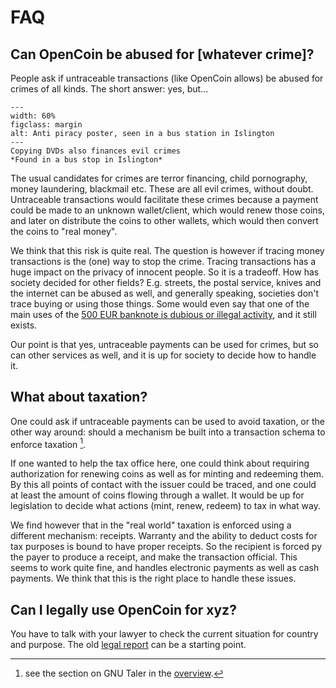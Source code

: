 # FAQ

## Can OpenCoin be abused for \[whatever crime\]?

People ask if untraceable transactions (like OpenCoin allows) be abused for crimes of all kinds. The short answer: yes, but...

```{figure} images/terror3.jpg
---
width: 60%
figclass: margin
alt: Anti piracy poster, seen in a bus station in Islington
---
Copying DVDs also finances evil crimes  
*Found in a bus stop in Islington*
```

The usual candidates for crimes are terror financing, child pornography, money laundering, blackmail etc. These are all evil crimes, without doubt. Untraceable transactions would facilitate these crimes because a payment could be made to an unknown wallet/client, which would renew those coins, and later on distribute the coins to other wallets, which would then convert the coins to "real money".

We think that this risk is quite real. The question is however if tracing money transactions is the (one) way to stop the crime. Tracing transactions has a huge impact on the privacy of innocent people. So it is a tradeoff. How has society decided for other fields? E.g. streets, the postal service, knives and the internet can be abused as well, and generally speaking, societies don't trace buying or using those things. Some would even say that one of the main uses of the [500 EUR banknote is dubious or illegal activity](https://en.wikipedia.org/wiki/500_euro_note#Crime), and it still exists.

Our point is that yes, untraceable payments can be used for crimes, but so can other services as well, and it is up for society to decide how to handle it.

## What about taxation?

One could ask if untraceable payments can be used to avoid taxation, or the other way around: should a mechanism be built into a transaction schema to enforce taxation [^taler]. 
[^taler]: see the section on GNU Taler in the [overview](overview.md#gnu-taler).

If one wanted to help the tax office here, one could think about requiring authorization for renewing coins as well as for minting and redeeming them. By this all points of contact with the issuer could be traced, and one could at least the amount of coins flowing through a wallet. It would be up for legislation to decide what actions (mint, renew, redeem) to tax in what way.

We find however that in the "real world" taxation is enforced using a different mechanism: receipts. Warranty and the ability to deduct costs for tax purposes is bound to have proper receipts. So the recipient is forced py the payer to produce a receipt, and make the transaction official. This seems to work quite fine, and handles electronic payments as well as cash payments. We think that this is the right place to handle these issues.

## Can I legally use OpenCoin for xyz?

You have to talk with your lawyer to check the current situation for country and purpose. The old [legal report](reviews.md#legal-review) can be a starting point.

